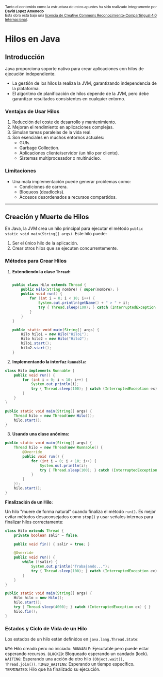 <br>
<small>Tanto el contenido como la estructura de estos apuntes ha sido realizado integramente por <b>David Lopez Amenedo</b></small><br>
<small>Esta obra está bajo una <a href="https://creativecommons.org/licenses/by-sa/4.0/">licencia de Creative Commons Reconocimiento-CompartirIgual 4.0 Internacional</a>.</small>


# Hilos en Java

## Introducción
Java proporciona soporte nativo para crear aplicaciones con hilos de ejecución independiente. 
- La gestión de los hilos la realiza la JVM, garantizando independencia de la plataforma.
- El algoritmo de planificación de hilos depende de la JVM, pero debe garantizar resultados consistentes en cualquier entorno.

### Ventajas de Usar Hilos
1. Reducción del coste de desarrollo y mantenimiento.
2. Mejoran el rendimiento en aplicaciones complejas.
3. Simulan tareas paralelas de la vida real.
4. Son esenciales en muchos entornos actuales:
   - GUIs.
   - Garbage Collection.
   - Aplicaciones cliente/servidor (un hilo por cliente).
   - Sistemas multiprocesador o multinúcleo.

### Limitaciones
- Una mala implementación puede generar problemas como:
  - Condiciones de carrera.
  - Bloqueos (deadlocks).
  - Accesos desordenados a recursos compartidos.

---

## Creación y Muerte de Hilos
En Java, la JVM crea un hilo principal para ejecutar el método `public static void main(String[] args)`. Este hilo puede:
1. Ser el único hilo de la aplicación.
2. Crear otros hilos que se ejecuten concurrentemente.

### Métodos para Crear Hilos
1. **Extendiendo la clase `Thread`:**
   ```java

   public class Hilo extends Thread {
       public Hilo(String nombre) { super(nombre); }
       public void run() {
           for (int i = 0; i < 10; i++) {
               System.out.println(getName() + " > " + i);
               try { Thread.sleep(100); } catch (InterruptedException ex) { }
           }
       }
   }

   public static void main(String[] args) {
       Hilo hilo1 = new Hilo("Hilo1");
       Hilo hilo2 = new Hilo("Hilo2");
       hilo1.start();
       hilo2.start();
   }
2. **Implementando la interfaz `Runnable`:**


```java
class Hilo implements Runnable {
    public void run() {
        for (int i = 0; i < 10; i++) {
            System.out.println(i);
            try { Thread.sleep(100); } catch (InterruptedException ex) { }
        }
    }
}

public static void main(String[] args) {
    Thread hilo = new Thread(new Hilo());
    hilo.start();
}
```
3. **Usando una clase anónima:**

```java
public static void main(String[] args) {
    Thread hilo = new Thread(new Runnable() {
        @Override
        public void run() {
            for (int i = 0; i < 10; i++) {
                System.out.println(i);
                try { Thread.sleep(100); } catch (InterruptedException ex) { }
            }
        }
    });
    hilo.start();
}
```
**Finalización de un Hilo:**

Un hilo "muere de forma natural" cuando finaliza el método ```run()```.
Es mejor evitar métodos desaconsejados como ```stop()``` y usar señales internas para finalizar hilos correctamente:
```java
class Hilo extends Thread {
    private boolean salir = false;

    public void fin() { salir = true; }

    @Override
    public void run() {
        while (!salir) {
            System.out.println("Trabajando...");
            try { Thread.sleep(100); } catch (InterruptedException ex) { }
        }
    }
}

public static void main(String[] args) {
    Hilo hilo = new Hilo();
    hilo.start();
    try { Thread.sleep(4000); } catch (InterruptedException ex) { }
    hilo.fin();
}
```
### Estados y Ciclo de Vida de un Hilo
Los estados de un hilo están definidos en `java.lang.Thread.State`:

`NEW`: Hilo creado pero no iniciado.
`RUNNABLE`: Ejecutable pero puede estar esperando recursos.
`BLOCKED`: Bloqueado esperando un candado (lock).
`WAITING`: Esperando una acción de otro hilo `(Object.wait(), Thread.join())`.
`TIMED_WAITING`: Esperando un tiempo específico.
`TERMINATED`: Hilo que ha finalizado su ejecución.

